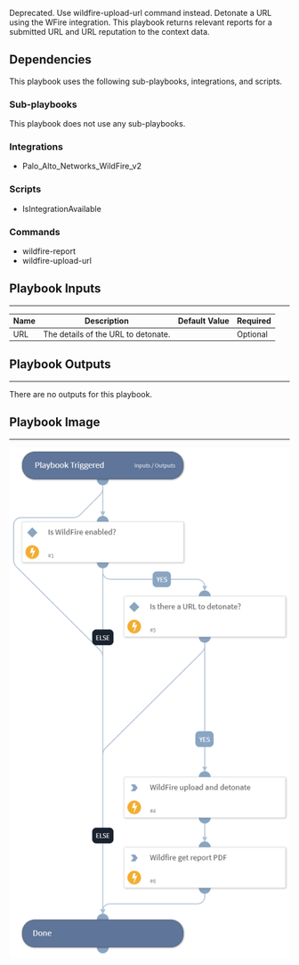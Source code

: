 Deprecated. Use wildfire-upload-url command instead. Detonate a URL using the WFire integration. This playbook returns relevant reports for a submitted URL and URL reputation to the context data.

## Dependencies

This playbook uses the following sub-playbooks, integrations, and scripts.

### Sub-playbooks

This playbook does not use any sub-playbooks.

### Integrations

* Palo_Alto_Networks_WildFire_v2

### Scripts

* IsIntegrationAvailable

### Commands

* wildfire-report
* wildfire-upload-url

## Playbook Inputs

---

| **Name** | **Description** | **Default Value** | **Required** |
| --- | --- | --- | --- |
| URL | The details of the URL to detonate. |  | Optional |

## Playbook Outputs

---
There are no outputs for this playbook.

## Playbook Image

---

![Detonate URL - WildFire v2.1](../doc_files/Detonate_URL_-_WildFire_v2.1.png)
